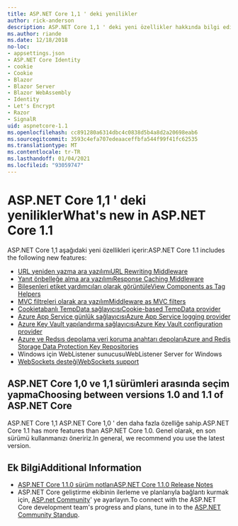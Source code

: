 ```yaml
---
title: ASP.NET Core 1,1 ' deki yenilikler
author: rick-anderson
description: ASP.NET Core 1,1 ' deki yeni özellikler hakkında bilgi edinin.
ms.author: riande
ms.date: 12/18/2018
no-loc:
- appsettings.json
- ASP.NET Core Identity
- cookie
- Cookie
- Blazor
- Blazor Server
- Blazor WebAssembly
- Identity
- Let's Encrypt
- Razor
- SignalR
uid: aspnetcore-1.1
ms.openlocfilehash: cc891280a6314dbc4c0838d5b4a8d2a20698eab6
ms.sourcegitcommit: 3593c4efa707edeaaceffbfa544f99f41fc62535
ms.translationtype: MT
ms.contentlocale: tr-TR
ms.lasthandoff: 01/04/2021
ms.locfileid: "93059747"
---
```

# <a name="whats-new-in-aspnet-core-11"></a><span data-ttu-id="b609f-103">ASP.NET Core 1,1 ' deki yenilikler</span><span class="sxs-lookup"><span data-stu-id="b609f-103">What's new in ASP.NET Core 1.1</span></span>

<span data-ttu-id="b609f-104">ASP.NET Core 1,1 aşağıdaki yeni özellikleri içerir:</span><span class="sxs-lookup"><span data-stu-id="b609f-104">ASP.NET Core 1.1 includes the following new features:</span></span>

- [<span data-ttu-id="b609f-105">URL yeniden yazma ara yazılımı</span><span class="sxs-lookup"><span data-stu-id="b609f-105">URL Rewriting Middleware</span></span>](xref:fundamentals/url-rewriting)
- [<span data-ttu-id="b609f-106">Yanıt önbelleğe alma ara yazılımı</span><span class="sxs-lookup"><span data-stu-id="b609f-106">Response Caching Middleware</span></span>](xref:performance/caching/middleware)
- [<span data-ttu-id="b609f-107">Bileşenleri etiket yardımcıları olarak görüntüle</span><span class="sxs-lookup"><span data-stu-id="b609f-107">View Components as Tag Helpers</span></span>](xref:mvc/views/view-components#invoking-a-view-component-as-a-tag-helper)
- [<span data-ttu-id="b609f-108">MVC filtreleri olarak ara yazılım</span><span class="sxs-lookup"><span data-stu-id="b609f-108">Middleware as MVC filters</span></span>](xref:mvc/controllers/filters#using-middleware-in-the-filter-pipeline)
- [<span data-ttu-id="b609f-109">Cookietabanlı TempData sağlayıcısı</span><span class="sxs-lookup"><span data-stu-id="b609f-109">Cookie-based TempData provider</span></span>](xref:fundamentals/app-state#tempdata)
- [<span data-ttu-id="b609f-110">Azure App Service günlük sağlayıcısı</span><span class="sxs-lookup"><span data-stu-id="b609f-110">Azure App Service logging provider</span></span>](xref:fundamentals/logging/index#azure-app-service-provider)
- [<span data-ttu-id="b609f-111">Azure Key Vault yapılandırma sağlayıcısı</span><span class="sxs-lookup"><span data-stu-id="b609f-111">Azure Key Vault configuration provider</span></span>](xref:security/key-vault-configuration)
- [<span data-ttu-id="b609f-112">Azure ve Redsıs depolama veri koruma anahtarı depoları</span><span class="sxs-lookup"><span data-stu-id="b609f-112">Azure and Redis Storage Data Protection Key Repositories</span></span>](xref:security/data-protection/implementation/key-storage-providers)
- <span data-ttu-id="b609f-113">Windows için WebListener sunucusu</span><span class="sxs-lookup"><span data-stu-id="b609f-113">WebListener Server for Windows</span></span>
- [<span data-ttu-id="b609f-114">WebSockets desteği</span><span class="sxs-lookup"><span data-stu-id="b609f-114">WebSockets support</span></span>](xref:fundamentals/websockets)

## <a name="choosing-between-versions-10-and-11-of-aspnet-core"></a><span data-ttu-id="b609f-115">ASP.NET Core 1,0 ve 1,1 sürümleri arasında seçim yapma</span><span class="sxs-lookup"><span data-stu-id="b609f-115">Choosing between versions 1.0 and 1.1 of ASP.NET Core</span></span>

<span data-ttu-id="b609f-116">ASP.NET Core 1,1 ASP.NET Core 1,0 ' den daha fazla özelliğe sahip.</span><span class="sxs-lookup"><span data-stu-id="b609f-116">ASP.NET Core 1.1 has more features than ASP.NET Core 1.0.</span></span> <span data-ttu-id="b609f-117">Genel olarak, en son sürümü kullanmanızı öneririz.</span><span class="sxs-lookup"><span data-stu-id="b609f-117">In general, we recommend you use the latest version.</span></span>

## <a name="additional-information"></a><span data-ttu-id="b609f-118">Ek Bilgi</span><span class="sxs-lookup"><span data-stu-id="b609f-118">Additional Information</span></span>

- [<span data-ttu-id="b609f-119">ASP.NET Core 1.1.0 sürüm notları</span><span class="sxs-lookup"><span data-stu-id="b609f-119">ASP.NET Core 1.1.0 Release Notes</span></span>](https://github.com/dotnet/aspnetcore/releases/tag/1.1.0)
- <span data-ttu-id="b609f-120">ASP.NET Core geliştirme ekibinin ilerleme ve planlarıyla bağlantı kurmak için, [ASP.net Community](https://live.asp.net/)' ye ayarlayın.</span><span class="sxs-lookup"><span data-stu-id="b609f-120">To connect with the ASP.NET Core development team's progress and plans, tune in to the [ASP.NET Community Standup](https://live.asp.net/).</span></span>
